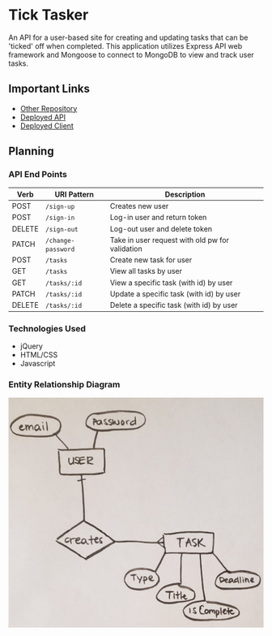 # Tick Tasker
An API for a user-based site for creating and updating tasks that can be
'ticked' off when completed. This application utilizes Express API web framework
and Mongoose to connect to MongoDB to view and track user tasks.

## Important Links
* [Other Repository](https://github.com/elainechan55/tickTasker-client)
* [Deployed API](https://tick-tasker.herokuapp.com/)
* [Deployed Client](https://elainechan55.github.io/tickTasker-client)

## Planning

### API End Points

| Verb   | URI Pattern            | Description                                     |
|--------|------------------------|-------------------------------------------------|
| POST   | `/sign-up`             | Creates new user                                |
| POST   | `/sign-in`             | Log-in user and return token                    |
| DELETE | `/sign-out`            | Log-out user and delete token                   |
| PATCH  | `/change-password`     | Take in user request with old pw for validation |
| POST   | `/tasks`               | Create new task for user                        |
| GET    | `/tasks`               | View all tasks by user                          |
| GET    | `/tasks/:id`           | View a specific task (with id) by user          |
| PATCH  | `/tasks/:id`           | Update a specific task (with id) by user        |
| DELETE | `/tasks/:id`           | Delete a specific task (with id) by user        |

### Technologies Used
- jQuery
- HTML/CSS
- Javascript

### Entity Relationship Diagram
![TickTasker Entity Relationship Diagram](/tickTaskerERD.jpg)
